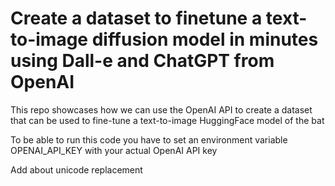 # Create a dataset to finetune a text-to-image diffusion model in minutes using Dall-e and ChatGPT from OpenAI

This repo showcases how we can use the OpenAI API to create a dataset that can be used to fine-tune a text-to-image HuggingFace model of the bat

To be able to run this code you have to set an environment variable OPENAI_API_KEY with your actual OpenAI API key

Add about unicode replacement
